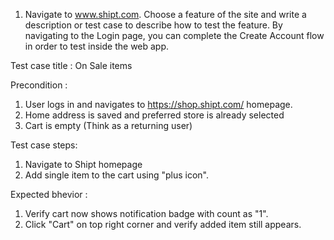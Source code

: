 1. Navigate to www.shipt.com. Choose a feature of the site and write a description or test case to describe how to test the feature. By navigating to the Login page, you can complete the Create Account flow in order to test inside the web app.

Test case title : On Sale items

Precondition : 
1. User logs in and navigates to https://shop.shipt.com/ homepage.
2. Home address is saved and preferred store is already selected
3. Cart is empty
(Think as a returning user)

Test case steps:
1. Navigate to Shipt homepage
2. Add single item to the cart using "plus icon".

Expected bhevior : 
1. Verify cart now shows notification badge with count as "1".
2. Click "Cart" on top right corner and verify added item still appears.
